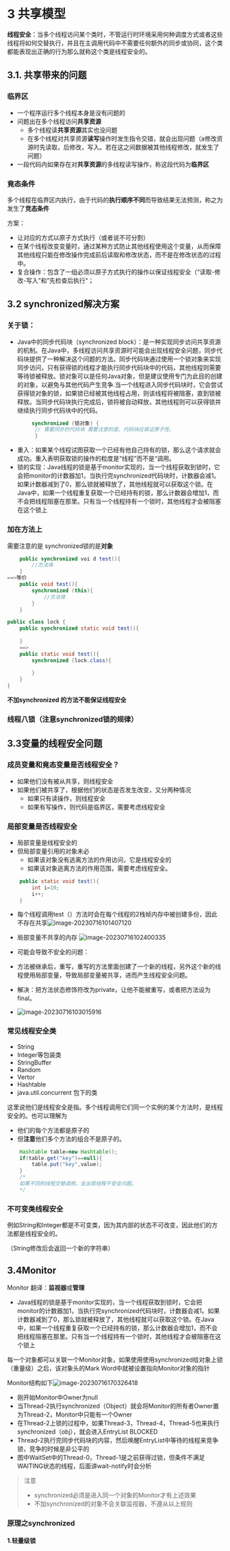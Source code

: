 # 3 共享模型

**线程安全**：当多个线程访问某个类时，不管运行时环境采用何种调度方式或者这些线程将如何交替执行，并且在主调用代码中不需要任何额外的同步或协同，这个类都能表现出正确的行为那么就称这个类是线程安全的。

## 3.1. 共享带来的问题

### 临界区

- 一个程序运行多个线程本身是没有问题的
- 问题出在多个线程访问**共享资源**
  - 多个线程读**共享资源**其实也没问题
  - 在多个线程对共享资源**读写**操作时发生指令交错，就会出现问题（a修改资源时先读取，后修改，写入。若在这之间数据被其他线程修改，就发生了问题）
- 一段代码内如果存在对**共享资源**的多线程读写操作，称这段代码为**临界区**

### 竟态条件

多个线程在临界区内执行，由于代码的**执行顺序不同**而导致结果无法预测，称之为发生了**竞态条件**

方案：

- 让对应的方式以原子方式执行（或者说不可分割）
- 在某个线程改变变量时，通过某种方式防止其他线程使用这个变量，从而保障其他线程只能在修改操作完成前后读取和修改状态，而不是在修改状态的过程中。
- 复合操作：包含了一组必须以原子方式执行的操作以保证线程安全（“读取-修改-写入”和”先检查后执行“；

## 3.2 synchronized解决方案

### 关于锁：

- Java中的同步代码块（synchronized block）：是一种实现同步访问共享资源的机制。在Java中，多线程访问共享资源时可能会出现线程安全问题，同步代码块提供了一种解决这个问题的方法。同步代码块通过使用一个锁对象来实现同步访问，只有获得锁的线程才能执行同步代码块中的代码，其他线程则需要等待锁被释放。锁对象可以是任何Java对象，但是建议使用专门为此目的创建的对象，以避免与其他代码产生竞争.当一个线程进入同步代码块时，它会尝试获得锁对象的锁，如果锁已经被其他线程占用，则该线程将被阻塞，直到锁被释放。当同步代码块执行完成后，锁将被自动释放，其他线程则可以获得锁并继续执行同步代码块中的代码。

```java
        synchronized (锁对象) {    
         // 需要同步的代码块 需要注意的是，代码块应保证原子性。
         }

```

- 重入：如果某个线程试图获取一个已经有他自己持有的锁，那么这个请求就会成功。重入表明获取锁的操作的粒度是“线程”而不是“调用。  
- 锁的实现：Java线程的锁是基于monitor实现的，当一个线程获取到锁时，它会把monitor的计数器加1，当执行完synchronized代码块时，计数器会减1。如果计数器减到了0，那么锁就被释放了，其他线程就可以获取这个锁。在Java中，如果一个线程重复获取一个已经持有的锁，那么计数器会增加1，而不会把线程阻塞在那里。只有当一个线程持有一个锁时，其他线程才会被阻塞在这个锁上  

### 加在方法上

需要注意的是 synchronized锁的是**对象**

```java
    public synchronized voi d test(){
        //方法体
    }
==>等价
    public void test(){
        synchronized (this){
            //方法体
        }
    }

public class lock {
    public synchronized static void test(){
        
    }
    ==>
    public static void test(){
        synchronized (lock.class){
            
        }
    }
}

```

**不加synchronized 的方法不能保证线程安全**

### 线程八锁（注意synchronized锁的规律）

## 3.3变量的线程安全问题

### 成员变量和竟态变量是否线程安全？

- 如果他们没有被从共享，则线程安全
- 如果他们被共享了，根据他们的状态是否发生改变，又分两种情况
  - 如果只有读操作，则线程安全
  - 如果有写操作，则代码是临界区，需要考虑线程安全

### 局部变量是否线程安全

- 局部变量是线程安全的
- 但局部变量引用的对象未必
  - 如果该对象没有逃离方法的作用访问，它是线程安全的
  - 如果该对象逃离方法的作用范围，需要考虑线程安全。

```java
    public static void test(){
        int i=10;
        i++;
    }
```

- 每个线程调用test（）方法时会在每个线程的2栈帧内存中被创建多份，因此不存在共享![image-20230716101407120](https://cdn.jsdelivr.net/gh/mydy930657303/djcPicture@master/202307161014211.png)

- 局部变量不共享的内存  ![image-20230716102400335](https://cdn.jsdelivr.net/gh/mydy930657303/djcPicture@master/202307161024423.png)
-  可能会导致不安全的问题：
  - 方法被继承后，重写，重写的方法里面创建了一个新的线程，另外这个新的线程使用局部变量，导致局部变量被共享，进而产生线程安全问题。
  - 解决：把方法状态修饰符改为private，让他不能被重写，或者把方法设为final。
- ![image-20230716103015916](https://cdn.jsdelivr.net/gh/mydy930657303/djcPicture@master/202307161030976.png)

### 常见线程安全类

- String
- Integer等包装类
- StringBuffer
- Random
- Vertor
- Hashtable
- java.util.concurrent 包下的类

这里说他们是线程安全是指。多个线程调用它们同一个实例的某个方法时，是线程安全的。也可以理解为

- 他们的每个方法都是原子的
- 但**注意**他们多个方法的组合不是原子的。

```java
	Hashtable table=new Hashtable();
	if(table.get("key")==null){
        table.put("key",value);
    }
    /*
    如果不同的线程交替调用，会出现线程不安全问题。
    */
```

### 不可变类线程安全

例如String和Integer都是不可变类，因为其内部的状态不可改变，因此他们的方法都是线程安全的。

（String修改后会返回一个新的字符串）

## 3.4Monitor

Monitor 翻译：**监视器**或**管理**

- Java线程的锁是基于monitor实现的，当一个线程获取到锁时，它会把monitor的计数器加1，当执行完synchronized代码块时，计数器会减1。如果计数器减到了0，那么锁就被释放了，其他线程就可以获取这个锁。在Java中，如果一个线程重复获取一个已经持有的锁，那么计数器会增加1，而不会把线程阻塞在那里。只有当一个线程持有一个锁时，其他线程才会被阻塞在这个锁上  

每一个对象都可以关联一个Monitor对象，如果使用使用synchronized给对象上锁（重量级）之后，该对象头的Mark Word中就被设置指向Monitor对象的指针

Monitor结构如下![image-20230716170326418](https://cdn.jsdelivr.net/gh/mydy930657303/djcPicture@master/202307161703524.png)

- 刚开始Monitor中Owner为null
- 当Thread-2执行synchronized（Object）就会将Monitor的所有者Owner置为Thread-2，Monitor中只能有一个Owner
- 在Thread-2上锁的过程中，如果Thread-3，Thread-4，Thread-5也来执行synchronized（obj），就会进入EntryList BLOCKED
- Thread-2执行完同步代码块的内容，然后唤醒EntryList中等待的线程来竞争锁，竞争的时候是非公平的
- 图中WaitSet中的Thread-0，Thread-1是之前获得过锁，但条件不满足WAITING状态的线程，后面讲wait-notify时会分析

> 注意
>
> - synchronized必须是进入同一个对象的Monitor才有上述效果
> - 不加synchronized的对象不会关联监视器，不遵从以上规则

### **原理之synchronized**

#### 1.轻量级锁

 
